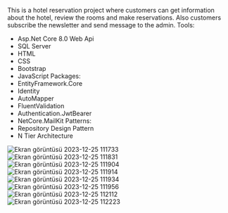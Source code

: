 This is a hotel reservation project where customers can get information about the hotel, review the rooms and make reservations. Also customers subscribe the newsletter and send message to the admin.
Tools:
- Asp.Net Core 8.0 Web Api
- SQL Server
- HTML
- CSS
- Bootstrap
- JavaScript
Packages:
- EntityFramework.Core
- Identity
- AutoMapper
- FluentValidation
- Authentication.JwtBearer
- NetCore.MailKit
Patterns:
- Repository Design Pattern
- N Tier Architecture





![Ekran görüntüsü 2023-12-25 111733](https://github.com/HarunErdogandev/HotelProjectConsumeApi/assets/136026310/9dcbcda1-8b61-4c1c-8c15-6f6f91f4683b)
![Ekran görüntüsü 2023-12-25 111831](https://github.com/HarunErdogandev/HotelProjectConsumeApi/assets/136026310/ba8f993e-1798-4da4-8c6b-1391d840ec53)
![Ekran görüntüsü 2023-12-25 111904](https://github.com/HarunErdogandev/HotelProjectConsumeApi/assets/136026310/d94e401b-e538-4d95-85a5-19132a2004ba)
![Ekran görüntüsü 2023-12-25 111914](https://github.com/HarunErdogandev/HotelProjectConsumeApi/assets/136026310/7962f410-9246-4c77-bba6-d6be3d02da6a)
![Ekran görüntüsü 2023-12-25 111934](https://github.com/HarunErdogandev/HotelProjectConsumeApi/assets/136026310/50683915-60ca-4322-b9f8-40effa5e7b3d)
![Ekran görüntüsü 2023-12-25 111956](https://github.com/HarunErdogandev/HotelProjectConsumeApi/assets/136026310/3e267598-eb09-443b-898b-5d43b9879583)
![Ekran görüntüsü 2023-12-25 112112](https://github.com/HarunErdogandev/HotelProjectConsumeApi/assets/136026310/2a599317-86f5-4ba6-a956-1830d95ee6eb)
![Ekran görüntüsü 2023-12-25 112223](https://github.com/HarunErdogandev/HotelProjectConsumeApi/assets/136026310/e32074cc-8513-40b4-ad15-3623baa2f94d)
